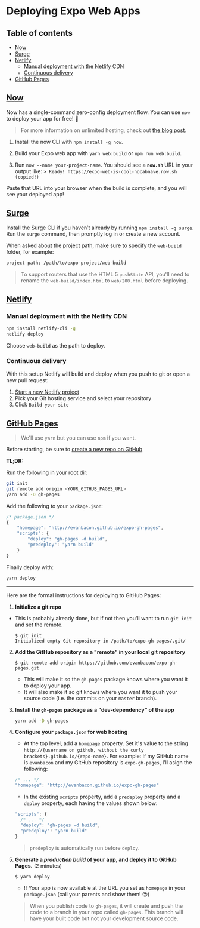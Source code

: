 # Deploying Expo Web Apps

## Table of contents

- [Now](#now)
- [Surge](#surge)
- [Netlify](#netlify)
  - [Manual deployment with the Netlify CDN](#manual-deployment-with-the-netlify-cdn)
  - [Continuous delivery](#continuous-delivery)
- [GitHub Pages](#github-pages)

## [Now](https://zeit.co/now)

Now has a single-command zero-config deployment flow. You can use `now` to deploy your app for free! 💯

> For more information on unlimited hosting, check out [the blog post](https://zeit.co/blog/unlimited-static).

1. Install the now CLI with `npm install -g now`.

2. Build your Expo web app with `yarn web:build` or `npm run web:build`.

3. Run `now --name your-project-name`. You should see a **`now.sh`** URL in your output like:
   `> Ready! https://expo-web-is-cool-nocabnave.now.sh (copied!)`

Paste that URL into your browser when the build is complete, and you will see your deployed app!

## [Surge](https://surge.sh/)

Install the Surge CLI if you haven’t already by running `npm install -g surge`.
Run the `surge` command, then promptly log in or create a new account.

When asked about the project path, make sure to specify the `web-build` folder, for example:

```sh
project path: /path/to/expo-project/web-build
```

> To support routers that use the HTML 5 `pushState` API, you'll need to rename the `web-build/index.html` to `web/200.html` before deploying.

## [Netlify](https://www.netlify.com/)

### Manual deployment with the Netlify CDN

```sh
npm install netlify-cli -g
netlify deploy
```

Choose `web-build` as the path to deploy.

### Continuous delivery

With this setup Netlify will build and deploy when you push to git or open a new pull request:

1. [Start a new Netlify project](https://app.netlify.com/signup)
2. Pick your Git hosting service and select your repository
3. Click `Build your site`

## [GitHub Pages](https://pages.github.com/)

> We'll use `yarn` but you can use `npm` if you want.

Before starting, be sure to [create a new repo on GitHub](https://github.com/new)

**TL;DR:**

Run the following in your root dir:

```sh
git init
git remote add origin <YOUR_GITHUB_PAGES_URL>
yarn add -D gh-pages
```

Add the following to your `package.json`:

```js
/* package.json */
{
    "homepage": "http://evanbacon.github.io/expo-gh-pages",
    "scripts": {
        "deploy": "gh-pages -d build",
        "predeploy": "yarn build"
    }
}
```

Finally deploy with:

```sh
yarn deploy
```

---

Here are the formal instructions for deploying to GitHub Pages:

1. **Initialize a git repo**

- This is probably already done, but if not then you'll want to run `git init` and set the remote.

  ```
  $ git init
  Initialized empty Git repository in /path/to/expo-gh-pages/.git/
  ```

2. **Add the GitHub repository as a "remote" in your local git repository**

   ```
   $ git remote add origin https://github.com/evanbacon/expo-gh-pages.git
   ```

   - This will make it so the `gh-pages` package knows where you want it to deploy your app.
   - It will also make it so git knows where you want it to push your source code (i.e. the commits on your `master` branch).

3. **Install the `gh-pages` package as a "dev-dependency" of the app**

   ```sh
   yarn add -D gh-pages
   ```

4. **Configure your `package.json` for web hosting**

   - At the top level, add a `homepage` property. Set it's value to the string `http://{username on github, without the curly brackets}.github.io/{repo-name}`. For example: If my GitHub name is `evanbacon` and my GitHub repository is `expo-gh-pages`, I'll asign the following:

   ```js
   /* ... */
   "homepage": "http://evanbacon.github.io/expo-gh-pages"
   ```

   - In the existing `scripts` property, add a `predeploy` property and a `deploy` property, each having the values shown below:

   ```js
   "scripts": {
     /* ... */
     "deploy": "gh-pages -d build",
     "predeploy": "yarn build"
   }
   ```

   > `predeploy` is automatically run before `deploy`.

5. **Generate a _production build_ of your app, and deploy it to GitHub Pages.** (2 minutes)

   ```
   $ yarn deploy
   ```

   - !! Your app is now available at the URL you set as `homepage` in your `package.json` (call your parents and show them! 😜)

   > When you publish code to `gh-pages`, it will create and push the code to a branch in your repo called `gh-pages`. This branch will have your built code but not your development source code.
